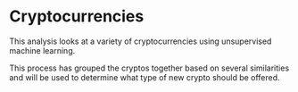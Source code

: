 # Cryptocurrencies

This analysis looks at a variety of cryptocurrencies using unsupervised machine learning.

This process has grouped the cryptos together based on several similarities and will be used to determine what type of new crypto should be offered.
